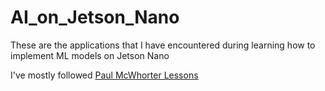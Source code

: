 # AI_on_Jetson_Nano
These are the applications that I have encountered during learning how to implement ML models on Jetson Nano

I've mostly followed [Paul McWhorter Lessons](https://www.youtube.com/user/mcwhorpj)
